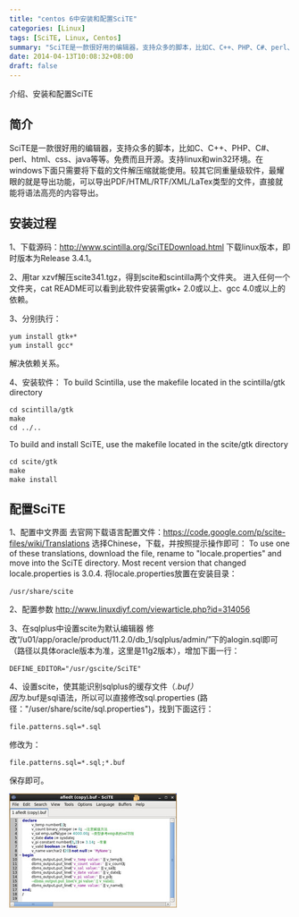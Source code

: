 ```yaml
---
title: "centos 6中安装和配置SciTE"
categories: [Linux]
tags: [SciTE, Linux, Centos]
summary: "SciTE是一款很好用的编辑器，支持众多的脚本，比如C、C++、PHP、C#、perl、html、css、java等等。免费而且开源。支持linux和win32环境。在windows下面只需要将下载的文件解压缩就能使用。较其它同重量级软件，最耀眼的就是导出功能，可以导出PDF/HTML/RTF/XML/LaTex类型的文件，直接就能将语法高亮的内容导出。"
date: 2014-04-13T10:08:32+08:00
draft: false
---
```






介绍、安装和配置SciTE

## 简介

SciTE是一款很好用的编辑器，支持众多的脚本，比如C、C++、PHP、C#、perl、html、css、java等等。免费而且开源。支持linux和win32环境。在windows下面只需要将下载的文件解压缩就能使用。较其它同重量级软件，最耀眼的就是导出功能，可以导出PDF/HTML/RTF/XML/LaTex类型的文件，直接就能将语法高亮的内容导出。

## 安装过程

1、下载源码：<http://www.scintilla.org/SciTEDownload.html>
下载linux版本，即时版本为Release 3.4.1。

2、用tar xzvf解压scite341.tgz，得到scite和scintilla两个文件夹。
进入任何一个文件夹，cat README可以看到此软件安装需gtk+ 2.0或以上、gcc 4.0或以上的依赖。

3、分别执行：

```shell
yum install gtk+*
yum install gcc*
```
解决依赖关系。

4、安装软件：
To build Scintilla, use the makefile located in the scintilla/gtk directory

```shell
cd scintilla/gtk
make
cd ../..
```
To build and install SciTE, use the makefile located in the scite/gtk directory

```shell
cd scite/gtk
make
make install
```

## 配置SciTE

1、配置中文界面
去官网下载语言配置文件：https://code.google.com/p/scite-files/wiki/Translations
选择Chinese，下载，并按照提示操作即可：
To use one of these translations, download the file, rename to "locale.properties" and move into the SciTE directory. Most recent version that changed locale.properties is 3.0.4.
将locale.properties放置在安装目录：

```shell
/usr/share/scite
```

2、配置参数
<http://www.linuxdiyf.com/viewarticle.php?id=314056>

3、在sqlplus中设置scite为默认编辑器
修改“/u01/app/oracle/product/11.2.0/db_1/sqlplus/admin/”下的alogin.sql即可（路径以具体oracle版本为准，这里是11g2版本），增加下面一行：

```shell
DEFINE_EDITOR="/usr/gscite/SciTE"
```
4、设置scite，使其能识别sqlplus的缓存文件（*.buf）<br>
因为*.buf是sql语法，所以可以直接修改sql.properties (路径："/user/share/scite/sql.properties")，找到下面这行：

```shell
file.patterns.sql=*.sql
```
修改为：

```shell
file.patterns.sql=*.sql;*.buf
```
保存即可。

![设置scite识别sqlplus的缓存文件](scite.jpg "设置scite识别sqlplus的缓存文件")

